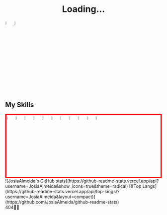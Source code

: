 <h1> <center> Loading... </center> </h1>

<a href="https://www.linkedin.com/in/josia-almeida-5b23091a2"/>

<img width="5%" heigth="5%" src="https://cdn.jsdelivr.net/gh/devicons/devicon/icons/linkedin/linkedin-original.svg" />

</a>

<a href="https://www.facebook.com/Josia.Almeida77/"/>

<img width="5%" heigth="5%" src="https://cdn.jsdelivr.net/gh/devicons/devicon/icons/facebook/facebook-original.svg" />

</a></br>

<h2> My Skills</h2>

<div style="border:4px solid red">
<img width="5%" heigth="5%" src="https://cdn.jsdelivr.net/gh/devicons/devicon/icons/csharp/csharp-original.svg" />
  
<img width="5%" heigth="5%" src="https://cdn.jsdelivr.net/gh/devicons/devicon/icons/javascript/javascript-original.svg" />
  
<img width="5%" heigth="5%" src="https://cdn.jsdelivr.net/gh/devicons/devicon/icons/html5/html5-original-wordmark.svg" />
  
<img width="5%" heigth="5%" src="https://cdn.jsdelivr.net/gh/devicons/devicon/icons/css3/css3-original-wordmark.svg" />
  
<img width="5%" heigth="5%" src="https://cdn.jsdelivr.net/gh/devicons/devicon/icons/typescript/typescript-original.svg" />
  
<img width="5%" heigth="5%" src="https://cdn.jsdelivr.net/gh/devicons/devicon/icons/dotnetcore/dotnetcore-original.svg" />
  
<img width="5%" heigth="5%" src="https://cdn.jsdelivr.net/gh/devicons/devicon/icons/vuejs/vuejs-original.svg" />
  
<img width="5%" heigth="5%" src="https://cdn.jsdelivr.net/gh/devicons/devicon/icons/react/react-original.svg" />
  
<img width="5%" heigth="5%" src="https://cdn.jsdelivr.net/gh/devicons/devicon/icons/mysql/mysql-original.svg" />
  
<img width="5%" heigth="5%" src="https://cdn.jsdelivr.net/gh/devicons/devicon/icons/nodejs/nodejs-original-wordmark.svg" />
  
<img width="5%" heigth="5%" src="https://cdn.jsdelivr.net/gh/devicons/devicon/icons/docker/docker-original.svg" />
</div>
![JosiaAlmeida's GitHub stats](https://github-readme-stats.vercel.app/api?username=JosiaAlmeida&show_icons=true&theme=radical)
[![Top Langs](https://github-readme-stats.vercel.app/api/top-langs/?username=JosiaAlmeida&layout=compact)](https://github.com/JosiaAlmeida/github-readme-stats)

</br>
<footer> 404👨‍💻 </footer>
